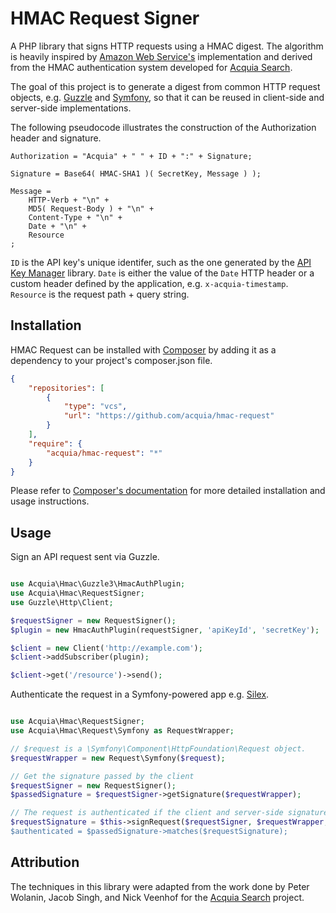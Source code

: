 # HMAC Request Signer

A PHP library that signs HTTP requests using a HMAC digest. The algorithm is
heavily inspired by [Amazon Web Service's](http://docs.aws.amazon.com/AmazonS3/latest/dev/RESTAuthentication.html)
implementation and derived from the HMAC authentication system developed for
[Acquia Search](https://www.acquia.com/products-services/acquia-network/cloud-services/acquia-search).

The goal of this project is to generate a digest from common HTTP request
objects, e.g. [Guzzle](http://api.guzzlephp.org/class-Guzzle.Http.Message.Request.html)
and [Symfony](http://api.symfony.com/2.0/Symfony/Component/HttpFoundation/Request.html),
so that it can be reused in client-side and server-side implementations.

The following pseudocode illustrates the construction of the Authorization
header and signature.

```
Authorization = "Acquia" + " " + ID + ":" + Signature;

Signature = Base64( HMAC-SHA1 )( SecretKey, Message ) );

Message =
    HTTP-Verb + "\n" +
	MD5( Request-Body ) + "\n" +
	Content-Type + "\n" +
	Date + "\n" +
	Resource
;
```

`ID` is the API key's unique identifer, such as the one generated by the
[API Key Manager](https://github.com/acquia/api-key-manager) library. `Date` is
either the value of the `Date` HTTP header or a custom header defined by the
application, e.g. `x-acquia-timestamp`. `Resource` is the request path + query
string.

## Installation

HMAC Request can be installed with [Composer](http://getcomposer.org)
by adding it as a dependency to your project's composer.json file.

```json
{
    "repositories": [
        {
            "type": "vcs",
            "url": "https://github.com/acquia/hmac-request"
        }
    ],
    "require": {
        "acquia/hmac-request": "*"
    }
}
```

Please refer to [Composer's documentation](https://github.com/composer/composer/blob/master/doc/00-intro.md#introduction)
for more detailed installation and usage instructions.

## Usage

Sign an API request sent via Guzzle.

```php

use Acquia\Hmac\Guzzle3\HmacAuthPlugin;
use Acquia\Hmac\RequestSigner;
use Guzzle\Http\Client;

$requestSigner = new RequestSigner();
$plugin = new HmacAuthPlugin(requestSigner, 'apiKeyId', 'secretKey');

$client = new Client('http://example.com');
$client->addSubscriber(plugin);

$client->get('/resource')->send();

```

Authenticate the request in a Symfony-powered app e.g. [Silex](https://github.com/silexphp/Silex).

```php

use Acquia\Hmac\RequestSigner;
use Acquia\Hmac\Request\Symfony as RequestWrapper;

// $request is a \Symfony\Component\HttpFoundation\Request object.
$requestWrapper = new Request\Symfony($request);

// Get the signature passed by the client
$requestSigner = new RequestSigner();
$passedSignature = $requestSigner->getSignature($requestWrapper);

// The request is authenticated if the client and server-side signatures match.
$requestSignature = $this->signRequest($requestSigner, $requestWrapper, secretKey');
$authenticated = $passedSignature->matches($requestSignature);

```

## Attribution

The techniques in this library were adapted from the work done by Peter Wolanin,
Jacob Singh, and Nick Veenhof for the [Acquia Search](https://www.acquia.com/products-services/acquia-network/cloud-services/acquia-search)
project.
